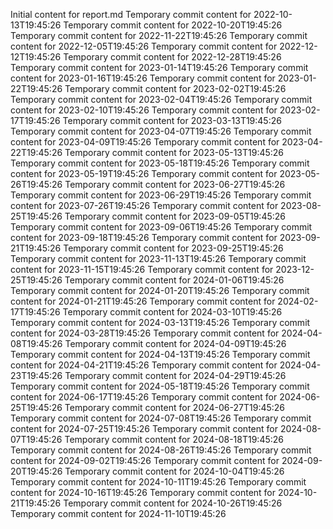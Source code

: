 Initial content for report.md
Temporary commit content for 2022-10-13T19:45:26
Temporary commit content for 2022-10-20T19:45:26
Temporary commit content for 2022-11-22T19:45:26
Temporary commit content for 2022-12-05T19:45:26
Temporary commit content for 2022-12-12T19:45:26
Temporary commit content for 2022-12-28T19:45:26
Temporary commit content for 2023-01-14T19:45:26
Temporary commit content for 2023-01-16T19:45:26
Temporary commit content for 2023-01-22T19:45:26
Temporary commit content for 2023-02-02T19:45:26
Temporary commit content for 2023-02-04T19:45:26
Temporary commit content for 2023-02-10T19:45:26
Temporary commit content for 2023-02-17T19:45:26
Temporary commit content for 2023-03-13T19:45:26
Temporary commit content for 2023-04-07T19:45:26
Temporary commit content for 2023-04-09T19:45:26
Temporary commit content for 2023-04-22T19:45:26
Temporary commit content for 2023-05-13T19:45:26
Temporary commit content for 2023-05-18T19:45:26
Temporary commit content for 2023-05-19T19:45:26
Temporary commit content for 2023-05-26T19:45:26
Temporary commit content for 2023-06-27T19:45:26
Temporary commit content for 2023-06-29T19:45:26
Temporary commit content for 2023-07-26T19:45:26
Temporary commit content for 2023-08-25T19:45:26
Temporary commit content for 2023-09-05T19:45:26
Temporary commit content for 2023-09-06T19:45:26
Temporary commit content for 2023-09-18T19:45:26
Temporary commit content for 2023-09-21T19:45:26
Temporary commit content for 2023-09-25T19:45:26
Temporary commit content for 2023-11-13T19:45:26
Temporary commit content for 2023-11-15T19:45:26
Temporary commit content for 2023-12-25T19:45:26
Temporary commit content for 2024-01-06T19:45:26
Temporary commit content for 2024-01-20T19:45:26
Temporary commit content for 2024-01-21T19:45:26
Temporary commit content for 2024-02-17T19:45:26
Temporary commit content for 2024-03-10T19:45:26
Temporary commit content for 2024-03-13T19:45:26
Temporary commit content for 2024-03-28T19:45:26
Temporary commit content for 2024-04-08T19:45:26
Temporary commit content for 2024-04-09T19:45:26
Temporary commit content for 2024-04-13T19:45:26
Temporary commit content for 2024-04-21T19:45:26
Temporary commit content for 2024-04-23T19:45:26
Temporary commit content for 2024-04-29T19:45:26
Temporary commit content for 2024-05-18T19:45:26
Temporary commit content for 2024-06-17T19:45:26
Temporary commit content for 2024-06-25T19:45:26
Temporary commit content for 2024-06-27T19:45:26
Temporary commit content for 2024-07-08T19:45:26
Temporary commit content for 2024-07-25T19:45:26
Temporary commit content for 2024-08-07T19:45:26
Temporary commit content for 2024-08-18T19:45:26
Temporary commit content for 2024-08-26T19:45:26
Temporary commit content for 2024-09-02T19:45:26
Temporary commit content for 2024-09-20T19:45:26
Temporary commit content for 2024-10-04T19:45:26
Temporary commit content for 2024-10-11T19:45:26
Temporary commit content for 2024-10-16T19:45:26
Temporary commit content for 2024-10-21T19:45:26
Temporary commit content for 2024-10-26T19:45:26
Temporary commit content for 2024-11-10T19:45:26
